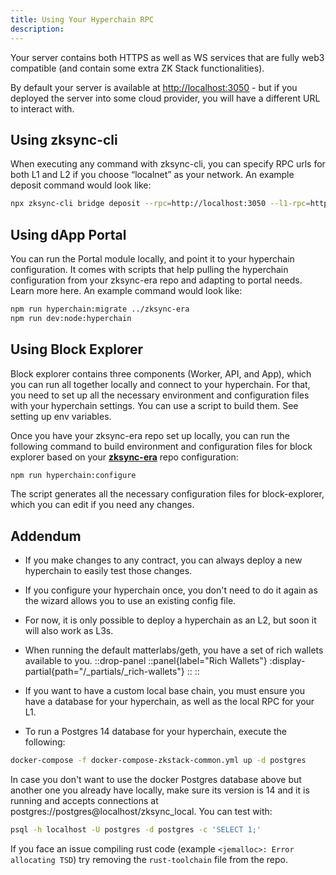 ```yaml
---
title: Using Your Hyperchain RPC
description:
---
```


Your server contains both HTTPS as well as WS services that are fully web3 compatible (and contain some extra ZK Stack functionalities).

By default your server is available at <http://localhost:3050> - but if you deployed the server into some cloud provider,
you will have a different URL to interact with.

## Using zksync-cli

When executing any command with zksync-cli,
you can specify RPC urls for both L1 and L2 if you choose “localnet” as your network.
An example deposit command would look like:

```bash
npx zksync-cli bridge deposit --rpc=http://localhost:3050 --l1-rpc=http://localhost:8545
```

## Using dApp Portal

You can run the Portal module locally, and point it to your hyperchain configuration.
It comes with scripts that help pulling the hyperchain configuration from your zksync-era repo and adapting to portal needs.
Learn more here. An example command would look like:

```bash
npm run hyperchain:migrate ../zksync-era
npm run dev:node:hyperchain
```

## Using Block Explorer

Block explorer contains three components (Worker, API, and App), which you can run all together locally and connect to your hyperchain.
For that, you need to set up all the necessary environment and configuration files with your hyperchain settings.
You can use a script to build them. See setting up env variables.

Once you have your zksync-era repo set up locally, you can run the following command to
build environment and configuration files for block explorer based on your **[zksync-era](https://github.com/matter-labs/zksync-era)** repo configuration:

```bash
npm run hyperchain:configure
```

The script generates all the necessary configuration files for block-explorer, which you can edit if you need any changes.

## Addendum

- If you make changes to any contract, you can always deploy a new hyperchain to easily test those changes.

- If you configure your hyperchain once, you don't need to do it again as the wizard allows you to use an existing config file.

- For now, it is only possible to deploy a hyperchain as an L2, but soon it will also work as L3s.

- When running the default matterlabs/geth, you have a set of rich wallets available to you.
    ::drop-panel
    ::panel{label="Rich Wallets"}
      :display-partial{path="/_partials/_rich-wallets"}
    ::
    ::
- If you want to have a custom local base chain, you must ensure you have a database for your hyperchain, as well as the local RPC for your L1.

- To run a Postgres 14 database for your hyperchain, execute the following:

```bash
docker-compose -f docker-compose-zkstack-common.yml up -d postgres
```

In case you don't want to use the docker Postgres database above but another one you already have locally,
make sure its version is 14 and it is running and accepts connections at postgres://postgres@localhost/zksync_local.
You can test with:

```bash
psql -h localhost -U postgres -d postgres -c 'SELECT 1;'
```

If you face an issue compiling rust code (example `<jemalloc>: Error allocating TSD`) try removing the `rust-toolchain` file from the repo.
